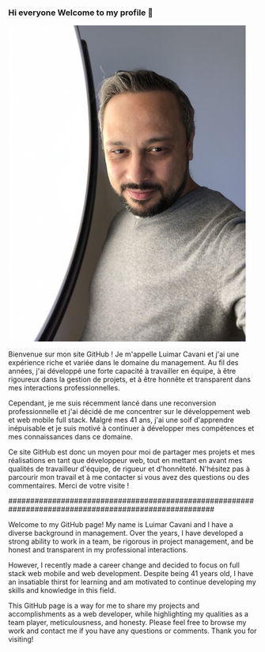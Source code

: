 ### Hi everyone Welcome to my profile 👋
![Cover](https://github.com/Inavac101/Inavac101/blob/main/img/Luimar_CavaniJPG.JPG)


  Bienvenue sur mon site GitHub ! Je m'appelle Luimar Cavani et j'ai une expérience riche et variée dans le domaine du management. Au fil des années, j'ai développé une forte capacité à travailler en équipe, à être rigoureux dans la gestion de projets, et à être honnête et transparent dans mes interactions professionnelles.

Cependant, je me suis récemment lancé dans une reconversion professionnelle et j'ai décidé de me concentrer sur le développement web et web mobile full stack. Malgré mes 41 ans, j'ai une soif d'apprendre inépuisable et je suis motivé à continuer à développer mes compétences et mes connaissances dans ce domaine.

Ce site GitHub est donc un moyen pour moi de partager mes projets et mes réalisations en tant que développeur web, tout en mettant en avant mes qualités de travailleur d'équipe, de rigueur et d'honnêteté. N'hésitez pas à parcourir mon travail et à me contacter si vous avez des questions ou des commentaires. Merci de votre visite !

#######################################################################################################

   Welcome to my GitHub page! My name is Luimar Cavani and I have a diverse background in management. Over the years, I have developed a strong ability to work in a team, be rigorous in project management, and be honest and transparent in my professional interactions.

However, I recently made a career change and decided to focus on full stack web mobile and web development. Despite being 41 years old, I have an insatiable thirst for learning and am motivated to continue developing my skills and knowledge in this field.

This GitHub page is a way for me to share my projects and accomplishments as a web developer, while highlighting my qualities as a team player, meticulousness, and honesty. Please feel free to browse my work and contact me if you have any questions or comments. Thank you for visiting!

<!--
**Inavac101/Inavac101** is a ✨ _special_ ✨ repository because its `README.md` (this file) appears on your GitHub profile.

Here are some ideas to get you started:

- 🔭 I’m currently working on ...
- 🌱 I’m currently learning ...
- 👯 I’m looking to collaborate on ...
- 🤔 I’m looking for help with ...
- 💬 Ask me about ...
- 📫 How to reach me: ...
- 😄 Pronouns: ...
- ⚡ Fun fact: ...
-->
